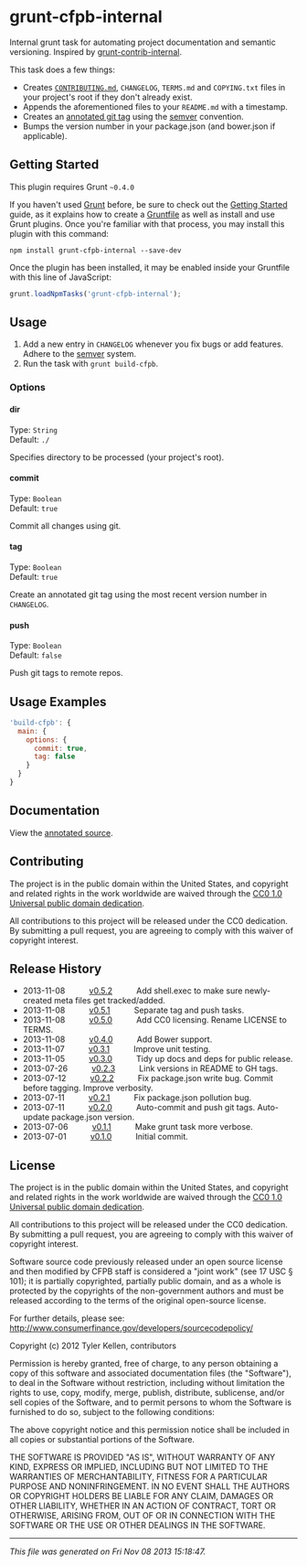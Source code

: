 # grunt-cfpb-internal

Internal grunt task for automating project documentation and semantic versioning. Inspired by [grunt-contrib-internal](https://github.com/gruntjs/grunt-contrib-internal).

This task does a few things:
* Creates [`CONTRIBUTING.md`](https://github.com/blog/1184-contributing-guidelines), `CHANGELOG`, `TERMS.md` and `COPYING.txt` files in your project's root if they don't already exist.
* Appends the aforementioned files to your `README.md` with a timestamp.
* Creates an [annotated git tag](http://git-scm.com/book/en/Git-Basics-Tagging#Annotated-Tags) using the [semver](http://semver.org/) convention.
* Bumps the version number in your package.json (and bower.json if applicable).

## Getting Started

This plugin requires Grunt `~0.4.0`

If you haven't used [Grunt](http://gruntjs.com/) before, be sure to check out the [Getting Started](http://gruntjs.com/getting-started) guide, as it explains how to create a [Gruntfile](http://gruntjs.com/sample-gruntfile) as well as install and use Grunt plugins. Once you're familiar with that process, you may install this plugin with this command:

```shell
npm install grunt-cfpb-internal --save-dev
```

Once the plugin has been installed, it may be enabled inside your Gruntfile with this line of JavaScript:

```js
grunt.loadNpmTasks('grunt-cfpb-internal');
```

## Usage

1. Add a new entry in `CHANGELOG` whenever you fix bugs or add features. Adhere to the [semver](http://semver.org/) system.
1. Run the task with `grunt build-cfpb`.

### Options

#### dir
Type: `String`  
Default: `./`

Specifies directory to be processed (your project's root).

#### commit
Type: `Boolean`  
Default: `true`

Commit all changes using git.

#### tag
Type: `Boolean`  
Default: `true`

Create an annotated git tag using the most recent version number in `CHANGELOG`.

#### push
Type: `Boolean`  
Default: `false`

Push git tags to remote repos.

## Usage Examples

```js
'build-cfpb': {
  main: {
    options: {
      commit: true,
      tag: false
    }
  }
}
```

## Documentation

View the [annotated source](https://cfpb.github.com/grunt-cfpb-internal/docs/build-cfpb.html).

## Contributing

The project is in the public domain within the United States, and
copyright and related rights in the work worldwide are waived through
the [CC0 1.0 Universal public domain dedication](http://creativecommons.org/publicdomain/zero/1.0/).

All contributions to this project will be released under the CC0
dedication. By submitting a pull request, you are agreeing to comply
with this waiver of copyright interest.

## Release History

 * 2013-11-08   [v0.5.2](../../tree/v0.5.2)   Add shell.exec to make sure newly-created meta files get tracked/added.
 * 2013-11-08   [v0.5.1](../../tree/v0.5.1)   Separate tag and push tasks.
 * 2013-11-08   [v0.5.0](../../tree/v0.5.0)   Add CC0 licensing. Rename LICENSE to TERMS.
 * 2013-11-08   [v0.4.0](../../tree/v0.4.0)   Add Bower support.
 * 2013-11-07   [v0.3.1](../../tree/v0.3.1)   Improve unit testing.
 * 2013-11-05   [v0.3.0](../../tree/v0.3.0)   Tidy up docs and deps for public release.
 * 2013-07-26   [v0.2.3](../../tree/v0.2.3)   Link versions in README to GH tags.
 * 2013-07-12   [v0.2.2](../../tree/v0.2.2)   Fix package.json write bug. Commit before tagging. Improve verbosity.
 * 2013-07-11   [v0.2.1](../../tree/v0.2.1)   Fix package.json pollution bug.
 * 2013-07-11   [v0.2.0](../../tree/v0.2.0)   Auto-commit and push git tags. Auto-update package.json version.
 * 2013-07-06   [v0.1.1](../../tree/v0.1.1)   Make grunt task more verbose.
 * 2013-07-01   [v0.1.0](../../tree/v0.1.0)   Initial commit.

## License

The project is in the public domain within the United States, and
copyright and related rights in the work worldwide are waived through
the [CC0 1.0 Universal public domain dedication](http://creativecommons.org/publicdomain/zero/1.0/).

All contributions to this project will be released under the CC0
dedication. By submitting a pull request, you are agreeing to comply
with this waiver of copyright interest.

Software source code previously released under an open source license and then modified by CFPB staff is considered a "joint work" (see 17 USC § 101); it is partially copyrighted, partially public domain, and as a whole is protected by the copyrights of the non-government authors and must be released according to the terms of the original open-source license.

For further details, please see: http://www.consumerfinance.gov/developers/sourcecodepolicy/

Copyright (c) 2012 Tyler Kellen, contributors

Permission is hereby granted, free of charge, to any person obtaining a copy of this software and associated documentation files (the "Software"), to deal in the Software without restriction, including without limitation the rights to use, copy, modify, merge, publish, distribute, sublicense, and/or sell copies of the Software, and to permit persons to whom the Software is furnished to do so, subject to the following conditions:

The above copyright notice and this permission notice shall be included in all copies or substantial portions of the Software.

THE SOFTWARE IS PROVIDED "AS IS", WITHOUT WARRANTY OF ANY KIND, EXPRESS OR IMPLIED, INCLUDING BUT NOT LIMITED TO THE WARRANTIES OF MERCHANTABILITY, FITNESS FOR A PARTICULAR PURPOSE AND NONINFRINGEMENT. IN NO EVENT SHALL THE AUTHORS OR COPYRIGHT HOLDERS BE LIABLE FOR ANY CLAIM, DAMAGES OR OTHER LIABILITY, WHETHER IN AN ACTION OF CONTRACT, TORT OR OTHERWISE, ARISING FROM, OUT OF OR IN CONNECTION WITH THE SOFTWARE OR THE USE OR OTHER DEALINGS IN THE SOFTWARE.

---

*This file was generated on Fri Nov 08 2013 15:18:47.*
